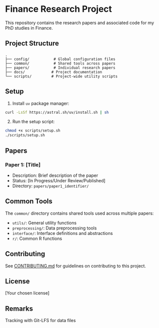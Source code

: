# Finance Research Project

This repository contains the research papers and associated code for my PhD studies in Finance.

## Project Structure

```
.
├── config/           # Global configuration files
├── common/           # Shared tools across papers
├── papers/           # Individual research papers
├── docs/            # Project documentation
└── scripts/         # Project-wide utility scripts
```

## Setup

1. Install `uv` package manager:
```bash
curl -LsSf https://astral.sh/uv/install.sh | sh
```

2. Run the setup script:
```bash
chmod +x scripts/setup.sh
./scripts/setup.sh
```

## Papers

### Paper 1: [Title]
- Description: Brief description of the paper
- Status: [In Progress/Under Review/Published]
- Directory: `papers/paper1_identifier/`

## Common Tools

The `common/` directory contains shared tools used across multiple papers:
- `utils/`: General utility functions
- `preprocessing/`: Data preprocessing tools
- `interface/`: Interface definitions and abstractions
- `r/`: Common R functions

## Contributing

See [CONTRIBUTING.md](CONTRIBUTING.md) for guidelines on contributing to this project.

## License

[Your chosen license] 

## Remarks 
Tracking with Git-LFS for data files
